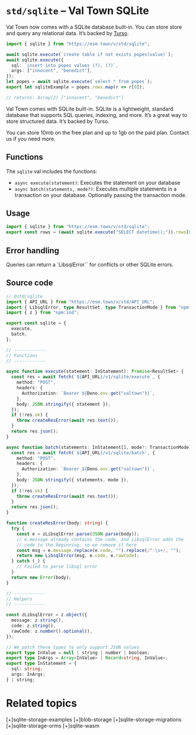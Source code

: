 # `std/sqlite` – Val Town SQLite

Val Town now comes with a SQLite database built-in. You can store store and query any relational data. It’s backed by [Turso](https://turso.tech/).

```ts
import { sqlite } from "https://esm.town/v/std/sqlite";

await sqlite.execute(`create table if not exists popes(value)`);
await sqlite.execute({
  sql: `insert into popes values (?), (?)`,
  args: ["innocent", "benedict"],
});
let popes = await sqlite.execute(`select * from popes`);
export let sqliteExample = popes.rows.map(r => r[0]);

// returns: Array(2) ["innocent", "benedict"]
```

Val Town comes with SQLite built-in. SQLite is a lightweight, standard database that supports SQL queries, indexing, and more. It’s a great way to store structured data. It’s backed by Turso.

You can store 10mb on the free plan and up to 1gb on the paid plan. Contact us if you need more.

## Functions

The `sqlite` val includes the functions:

- `async execute(statement)`: Executes the statement on your database
- `async batch(statements, mode?)`: Executes multiple statements in a transaction on your database. Optionally passing the transaction mode.

## Usage

```ts
import { sqlite } from "https://esm.town/v/std/sqlite";
export const rows = (await sqlite.execute("SELECT datetime();")).rows[0];
```

## Error handling

Queries can return a `LibsqlError`` for conflicts or other SQLite errors.

## Source code

```ts
// @std/sqlite
import { API_URL } from "https://esm.town/v/std/API_URL";
import { LibsqlError, type ResultSet, type TransactionMode } from "npm:@libsql/client";
import { z } from "npm:zod";

export const sqlite = {
  execute,
  batch,
};

// ------------
// Functions
// ------------

async function execute(statement: InStatement): Promise<ResultSet> {
  const res = await fetch(`${API_URL}/v1/sqlite/execute`, {
    method: "POST",
    headers: {
      Authorization: `Bearer ${Deno.env.get("valtown")}`,
    },
    body: JSON.stringify({ statement }),
  });
  if (!res.ok) {
    throw createResError(await res.text());
  }
  return res.json();
}

async function batch(statements: InStatement[], mode?: TransactionMode): Promise<ResultSet[]> {
  const res = await fetch(`${API_URL}/v1/sqlite/batch`, {
    method: "POST",
    headers: {
      Authorization: `Bearer ${Deno.env.get("valtown")}`,
    },
    body: JSON.stringify({ statements, mode }),
  });
  if (!res.ok) {
    throw createResError(await res.text());
  }
  return res.json();
}

function createResError(body: string) {
  try {
    const e = zLibsqlError.parse(JSON.parse(body));
    // e.message already contains the code, and LibsqlError adds the
    // code to the beginning, so we remove it here
    const msg = e.message.replace(e.code, "").replace(/^:\s+/, "");
    return new LibsqlError(msg, e.code, e.rawCode);
  } catch (_) {
    // Failed to parse libsql error
  }
  return new Error(body);
}

// ------------
// Helpers
// ------------

const zLibsqlError = z.object({
  message: z.string(),
  code: z.string(),
  rawCode: z.number().optional(),
});

// We patch these types to only support JSON values
export type InValue = null | string | number | boolean;
export type InArgs = Array<InValue> | Record<string, InValue>;
export type InStatement = {
  sql: string;
  args: InArgs;
} | string;
```

# Related topics

[+]sqlite-storage-examples
[+]blob-storage
[+]sqlite-storage-migrations
[+]sqlite-storage-orms
[+]sqlite-wasm